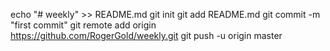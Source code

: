 echo "# weekly" >> README.md
git init
git add README.md
git commit -m "first commit"
git remote add origin https://github.com/RogerGold/weekly.git
git push -u origin master
